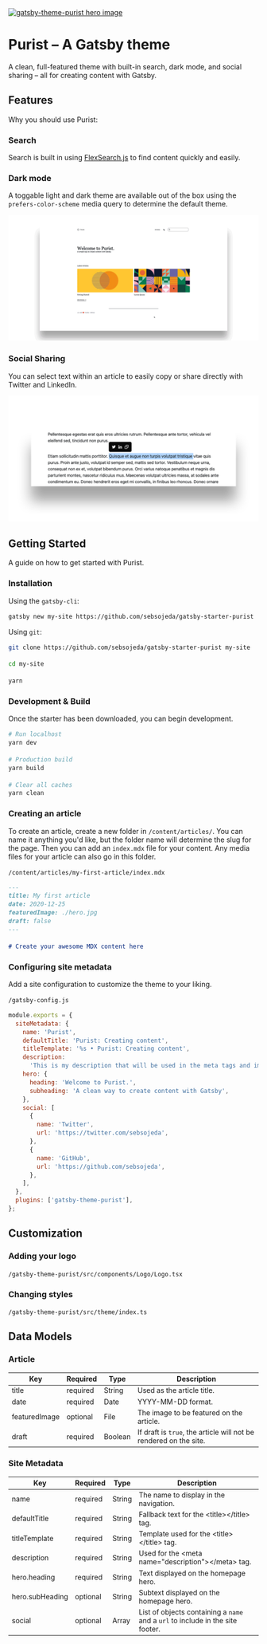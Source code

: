 <a href="https://gatsby-theme-purity.netlify.app" target="_blank">
<img src="https://raw.githubusercontent.com/sebsojeda/gatsby-theme-purist/main/assets/gatsby-theme-purist.png"
alt="gatsby-theme-purist hero image" />
</a>

# Purist – A Gatsby theme

A clean, full-featured theme with built-in search, dark mode, and social sharing
– all for creating content with Gatsby.

## Features

Why you should use Purist:

### Search

Search is built in using
[FlexSearch.js](https://github.com/nextapps-de/flexsearch) to find content
quickly and easily.

### Dark mode

A toggable light and dark theme are available out of the box using the
`prefers-color-scheme` media query to determine the default theme.

![dark mode](./assets/dark-mode.gif)

### Social Sharing

You can select text within an article to easily copy or share directly with
Twitter and LinkedIn.

![social sharing](./assets/social-sharing.png)

## Getting Started

A guide on how to get started with Purist.

### Installation

Using the `gatsby-cli`:

```sh
gatsby new my-site https://github.com/sebsojeda/gatsby-starter-purist
```

Using `git`:

```sh
git clone https://github.com/sebsojeda/gatsby-starter-purist my-site

cd my-site

yarn
```

### Development & Build

Once the starter has been downloaded, you can begin development.

```sh
# Run localhost
yarn dev

# Production build
yarn build

# Clear all caches
yarn clean
```

### Creating an article

To create an article, create a new folder in `/content/articles/`. You can name
it anything you'd like, but the folder name will determine the slug for the
page. Then you can add an `index.mdx` file for your content. Any media files for
your article can also go in this folder.

`/content/articles/my-first-article/index.mdx `

```md
---
title: My first article
date: 2020-12-25
featuredImage: ./hero.jpg
draft: false
---

# Create your awesome MDX content here
```

### Configuring site metadata

Add a site configuration to customize the theme to your liking.

`/gatsby-config.js`

```js
module.exports = {
  siteMetadata: {
    name: 'Purist',
    defaultTitle: 'Purist: Creating content',
    titleTemplate: '%s • Purist: Creating content',
    description:
      'This is my description that will be used in the meta tags and important for search results',
    hero: {
      heading: 'Welcome to Purist.',
      subheading: 'A clean way to create content with Gatsby',
    },
    social: [
      {
        name: 'Twitter',
        url: 'https://twitter.com/sebsojeda',
      },
      {
        name: 'GitHub',
        url: 'https://github.com/sebsojeda',
      },
    ],
  },
  plugins: ['gatsby-theme-purist'],
};
```

## Customization

### Adding your logo

`/gatsby-theme-purist/src/components/Logo/Logo.tsx`

### Changing styles

`/gatsby-theme-purist/src/theme/index.ts`

## Data Models

### Article

| Key           | Required | Type    | Description                                                       |
| ------------- | -------- | ------- | ----------------------------------------------------------------- |
| title         | required | String  | Used as the article title.                                        |
| date          | required | Date    | YYYY-MM-DD format.                                                |
| featuredImage | optional | File    | The image to be featured on the article.                          |
| draft         | required | Boolean | If draft is `true`, the article will not be rendered on the site. |

### Site Metadata

| Key             | Required | Type   | Description                                                                    |
| --------------- | -------- | ------ | ------------------------------------------------------------------------------ |
| name            | required | String | The name to display in the navigation.                                         |
| defaultTitle    | required | String | Fallback text for the \<title\>\</title\> tag.                                 |
| titleTemplate   | required | String | Template used for the \<title\>\</title\> tag.                                 |
| description     | required | String | Used for the \<meta name="description"\>\</meta\> tag.                         |
| hero.heading    | required | String | Text displayed on the homepage hero.                                           |
| hero.subHeading | optional | String | Subtext displayed on the homepage hero.                                        |
| social          | optional | Array  | List of objects containing a `name` and a `url` to include in the site footer. |
